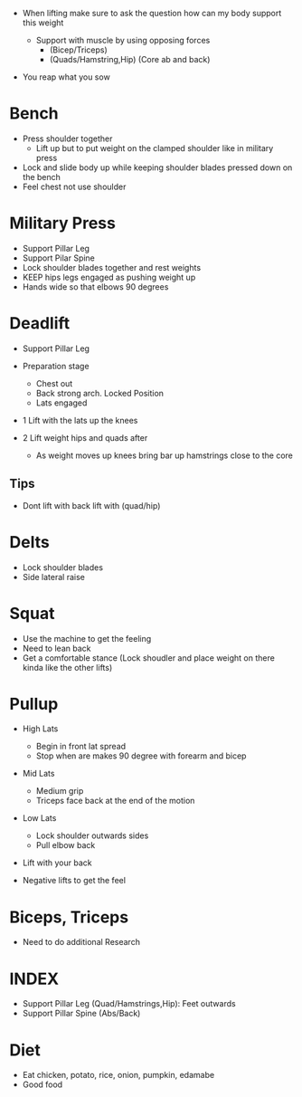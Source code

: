 * When lifting make sure to ask the question how can my body support this weight
  * Support with muscle by using opposing forces 
    * (Bicep/Triceps) 
    * (Quads/Hamstring,Hip) (Core ab and back)

* You reap what you sow


# Bench
* Press shoulder together
  * Lift up but to put weight on the clamped shoulder like in military press
* Lock and slide body up while keeping shoulder blades pressed down on the bench
* Feel chest not use shoulder

# Military Press
* Support Pillar Leg
* Support Pilar Spine
* Lock shoulder blades together and rest weights
* KEEP hips legs engaged as pushing weight up
* Hands wide so that elbows 90 degrees

# Deadlift
* Support Pillar Leg
* Preparation stage
  * Chest out
  * Back strong arch. Locked Position
  * Lats engaged

* 1 Lift with the lats up the knees
* 2 Lift weight hips and quads after
  * As weight moves up knees bring bar up hamstrings close to the core

## Tips
* Dont lift with back lift with (quad/hip)

# Delts
* Lock shoulder blades
* Side lateral raise

# Squat
* Use the machine to get the feeling
* Need to lean back
* Get a comfortable stance (Lock shoudler and place weight on there kinda like the other lifts)

# Pullup
* High Lats
  * Begin in front lat spread
  * Stop when are makes 90 degree with forearm and bicep
* Mid Lats
  * Medium grip
  * Triceps face back at the end of the motion
* Low Lats
  * Lock shoulder outwards sides
  * Pull elbow back

* Lift with your back
* Negative lifts to get the feel


# Biceps, Triceps
* Need to do additional Research

# INDEX
* Support Pillar Leg (Quad/Hamstrings,Hip): Feet outwards 
* Support Pillar Spine (Abs/Back)
 

# Diet
* Eat chicken, potato, rice, onion, pumpkin, edamabe
* Good food
